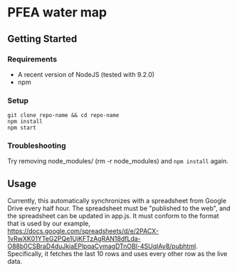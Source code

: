 # PFEA water map

## Getting Started
### Requirements
- A recent version of NodeJS (tested with 9.2.0)
- npm

### Setup
```
git clone repo-name && cd repo-name
npm install
npm start
```

### Troubleshooting
Try removing node_modules/ (rm -r node_modules) and `npm install` again.

## Usage
Currently, this automatically synchronizes with a spreadsheet from Google Drive every half hour.  The spreadsheet must be "published to the web", and the spreadsheet can be updated in app.js.  It must conform to the format that is used by our example, https://docs.google.com/spreadsheets/d/e/2PACX-1vRwXK01YTeG2PQe1UjKFTzAgRAN18dfLda-O88b0CSBraD4duJkiaEPlpqaCymagDTnOBl-4SUqIAy8/pubhtml.  Specifically, it fetches the last 10 rows and uses every other row as the live data.
